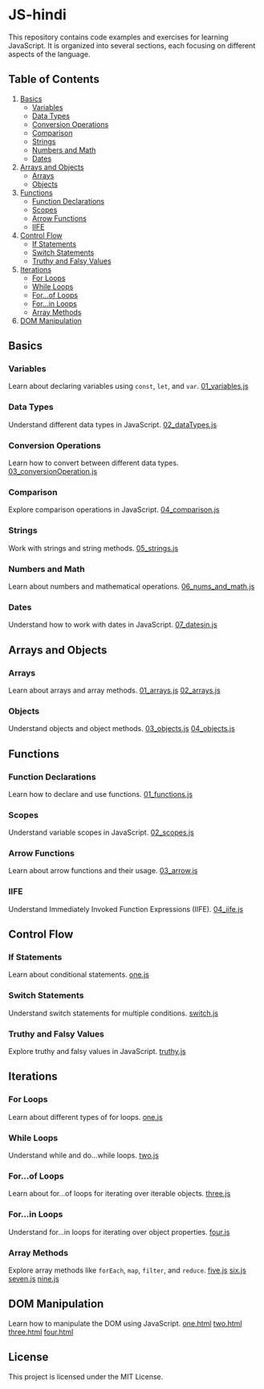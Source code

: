 # JS-hindi

This repository contains code examples and exercises for learning JavaScript. It is organized into several sections, each focusing on different aspects of the language.

## Table of Contents

1. [Basics](#basics)
   - [Variables](#variables)
   - [Data Types](#data-types)
   - [Conversion Operations](#conversion-operations)
   - [Comparison](#comparison)
   - [Strings](#strings)
   - [Numbers and Math](#numbers-and-math)
   - [Dates](#dates)
2. [Arrays and Objects](#arrays-and-objects)
   - [Arrays](#arrays)
   - [Objects](#objects)
3. [Functions](#functions)
   - [Function Declarations](#function-declarations)
   - [Scopes](#scopes)
   - [Arrow Functions](#arrow-functions)
   - [IIFE](#iife)
4. [Control Flow](#control-flow)
   - [If Statements](#if-statements)
   - [Switch Statements](#switch-statements)
   - [Truthy and Falsy Values](#truthy-and-falsy-values)
5. [Iterations](#iterations)
   - [For Loops](#for-loops)
   - [While Loops](#while-loops)
   - [For...of Loops](#for-of-loops)
   - [For...in Loops](#for-in-loops)
   - [Array Methods](#array-methods)
6. [DOM Manipulation](#dom-manipulation)

## Basics

### Variables
Learn about declaring variables using `const`, `let`, and `var`.
[01_variables.js](01_basics/01_variables.js)

### Data Types
Understand different data types in JavaScript.
[02_dataTypes.js](01_basics/02_dataTypes.js)

### Conversion Operations
Learn how to convert between different data types.
[03_conversionOperation.js](01_basics/03_conversionOperation.js)

### Comparison
Explore comparison operations in JavaScript.
[04_comparison.js](01_basics/04_comparison.js)

### Strings
Work with strings and string methods.
[05_strings.js](01_basics/05_strings.js)

### Numbers and Math
Learn about numbers and mathematical operations.
[06_nums_and_math.js](01_basics/06_nums_and_math.js)

### Dates
Understand how to work with dates in JavaScript.
[07_datesin.js](01_basics/07_datesin.js)

## Arrays and Objects

### Arrays
Learn about arrays and array methods.
[01_arrays.js](02_basics/01_arrays.js)
[02_arrays.js](02_basics/02_arrays.js)

### Objects
Understand objects and object methods.
[03_objects.js](02_basics/03_objects.js)
[04_objects.js](02_basics/04_objects.js)

## Functions

### Function Declarations
Learn how to declare and use functions.
[01_functions.js](03_basics/01_functions.js)

### Scopes
Understand variable scopes in JavaScript.
[02_scopes.js](03_basics/02_scopes.js)

### Arrow Functions
Learn about arrow functions and their usage.
[03_arrow.js](03_basics/03_arrow.js)

### IIFE
Understand Immediately Invoked Function Expressions (IIFE).
[04_iife.js](03_basics/04_iife.js)

## Control Flow

### If Statements
Learn about conditional statements.
[one.js](04_control_Flow/one.js)

### Switch Statements
Understand switch statements for multiple conditions.
[switch.js](04_control_Flow/switch.js)

### Truthy and Falsy Values
Explore truthy and falsy values in JavaScript.
[truthy.js](04_control_Flow/truthy.js)

## Iterations

### For Loops
Learn about different types of for loops.
[one.js](05_iterations/one.js)

### While Loops
Understand while and do...while loops.
[two.js](05_iterations/two.js)

### For...of Loops
Learn about for...of loops for iterating over iterable objects.
[three.js](05_iterations/three.js)

### For...in Loops
Understand for...in loops for iterating over object properties.
[four.js](05_iterations/four.js)

### Array Methods
Explore array methods like `forEach`, `map`, `filter`, and `reduce`.
[five.js](05_iterations/five.js)
[six.js](05_iterations/six.js)
[seven.js](05_iterations/seven.js)
[nine.js](05_iterations/nine.js)

## DOM Manipulation
Learn how to manipulate the DOM using JavaScript.
[one.html](06_dom/one.html)
[two.html](06_dom/two.html)
[three.html](06_dom/three.html)
[four.html](06_dom/four.html)

## License
This project is licensed under the MIT License.
